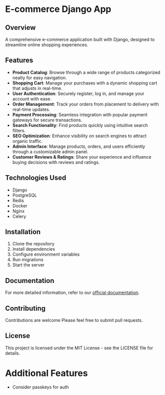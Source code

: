 # E-commerce Django App

## Overview
A comprehensive e-commerce application built with Django, designed to streamline online shopping experiences.

## Features

- **Product Catalog**: Browse through a wide range of products categorized neatly for easy navigation.
- **Shopping Cart**: Manage your purchases with a dynamic shopping cart that adjusts in real-time.
- **User Authentication**: Securely register, log in, and manage your account with ease.
- **Order Management**: Track your orders from placement to delivery with real-time updates.
- **Payment Processing**: Seamless integration with popular payment gateways for secure transactions.
- **Search Functionality**: Find products quickly using intuitive search filters.
- **SEO Optimization**: Enhance visibility on search engines to attract organic traffic.
- **Admin Interface**: Manage products, orders, and users efficiently through a customizable admin panel.
- **Customer Reviews & Ratings**: Share your experience and influence buying decisions with reviews and ratings.

## Technologies Used

- Django
- PostgreSQL
- Redis
- Docker
- Nginx
- Celery

## Installation

1. Clone the repository
2. Install dependencies
3. Configure environment variables
4. Run migrations
5. Start the server

## Documentation

For more detailed information, refer to our [official documentation](URL_TO_DOCUMENTATION).

## Contributing

Contributions are welcome Please feel free to submit pull requests.

## License

This project is licensed under the MIT License - see the LICENSE file for details.


# Additional Features
- Consider passkeys for auth